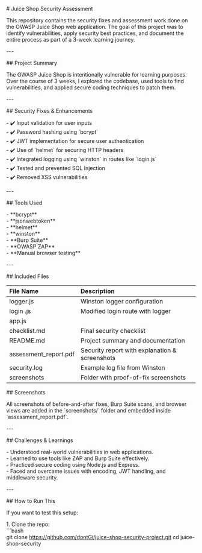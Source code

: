 \# Juice Shop Security Assessment

This repository contains the security fixes and assessment work done on the OWASP Juice Shop web application. The goal of this project was to identify vulnerabilities, apply security best practices, and document the entire process as part of a 3-week learning journey.

\---

\#\#  Project Summary

The OWASP Juice Shop is intentionally vulnerable for learning purposes. Over the course of 3 weeks, I explored the codebase, used tools to find vulnerabilities, and applied secure coding techniques to patch them.

\---

\#\#  Security Fixes & Enhancements

\- ✔️ Input validation for user inputs  
\- ✔️ Password hashing using \`bcrypt\`  
\- ✔️ JWT implementation for secure user authentication  
\- ✔️ Use of \`helmet\` for securing HTTP headers  
\- ✔️ Integrated logging using \`winston\` in routes like \`login.js\`  
\- ✔️ Tested and prevented SQL Injection  
\- ✔️ Removed XSS vulnerabilities

\---

\#\#  Tools Used

\- \*\*bcrypt\*\*  
\- \*\*jsonwebtoken\*\*  
\- \*\*helmet\*\*  
\- \*\*winston\*\*  
\- \*\*Burp Suite\*\*  
\- \*\*OWASP ZAP\*\*  
\- \*\*Manual browser testing\*\*

\---

\#\#  Included Files

| File Name  | Description  |
| :---- | :---- |
| logger.js | Winston logger configuration    |
| login .js |  Modified login route with logger   |
| app.js |  |
| checklist.md | Final security checklist  |
| README.md | Project summary and documentation   |
| assessment\_report.pdf | Security report with explanation & screenshots |
| security.log | Example log file from Winston         |
| screenshots | Folder with proof-of-fix screenshots |

\#\#  Screenshots

All screenshots of before-and-after fixes, Burp Suite scans, and browser views are added in the \`screenshots/\` folder and embedded inside \`assessment\_report.pdf\`.

\---

\#\#  Challenges & Learnings

\- Understood real-world vulnerabilities in web applications.  
\- Learned to use tools like ZAP and Burp Suite effectively.  
\- Practiced secure coding using Node.js and Express.  
\- Faced and overcame issues with encoding, JWT handling, and middleware security.

\---

\#\#  How to Run This

If you want to test this setup:

1\. Clone the repo:  
   \`\`\`bash  
   git clone  https://github.com/dontGi/juice-shop-security-project.git
   cd juice-shop-security


